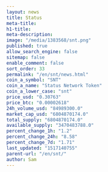 ```yaml
---
layout: news
title: Status
meta-title: 
h1-title: 
meta-description: 
image: "/media/1383568/snt.png"
published: true
allow_search_engine: false
sitemap: false
enable_comment: false
sort_order: 33
permalink: "/en/snt/news.html"
coin_a_symbol: "SNT"
coin_a_name: "Status Network Token"
coin_a_lower_case: "snt"
price_usd: "0.30763"
price_btc: "0.00002618"
24h_volume_usd: "84989300.0"
market_cap_usd: "6804870174.0"
total_supply: "6804870174.0"
available_supply: "3470483788.0"
percent_change_1h: "1.2"
percent_change_24h: "8.58"
percent_change_7d: "1.71"
last_updated: "1517140755"
parent-url: "/en/snt/"
author: Sam
---
```


